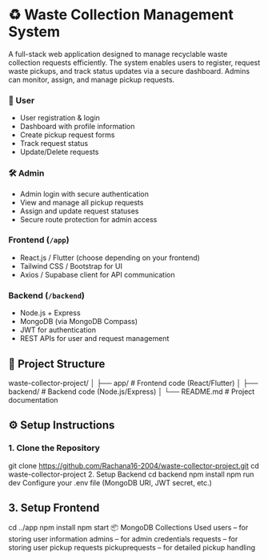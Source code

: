  # ♻️ Waste Collection Management System
 
A full-stack web application designed to manage recyclable waste collection requests efficiently. The system enables users to register, request waste pickups, and track status updates via a secure dashboard. Admins can monitor, assign, and manage pickup requests.
    
### 👤 User 
- User registration & login
- Dashboard with profile information
- Create pickup request forms 
- Track request status 
- Update/Delete requests 
     
### 🛠️ Admin
- Admin login with secure authentication
- View and manage all pickup requests
- Assign and update request statuses
- Secure route protection for admin access

### Frontend (`/app`)
- React.js / Flutter (choose depending on your frontend)
- Tailwind CSS / Bootstrap for UI
- Axios / Supabase client for API communication

### Backend (`/backend`)
- Node.js + Express
- MongoDB (via MongoDB Compass)
- JWT for authentication
- REST APIs for user and request management

## 📁 Project Structure

waste-collector-project/
│
├── app/ # Frontend code (React/Flutter)
│
├── backend/ # Backend code (Node.js/Express)
│
└── README.md # Project documentation

## ⚙️ Setup Instructions

### 1. Clone the Repository
git clone https://github.com/Rachana16-2004/waste-collector-project.git
cd waste-collector-project
2. Setup Backend
cd backend
npm install
npm run dev
Configure your .env file (MongoDB URI, JWT secret, etc.)

## 3. Setup Frontend
cd ../app
npm install
npm start
📦 MongoDB Collections Used
users – for storing user information
admins – for admin credentials
requests – for storing user pickup requests
pickuprequests – for detailed pickup handling
















